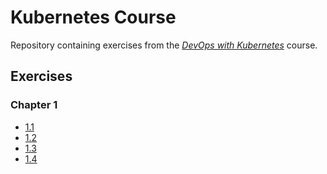 # Kubernetes Course

Repository containing exercises from the [_DevOps with Kubernetes_](https://courses.mooc.fi/org/uh-cs/courses/devops-with-kubernetes) course.

## Exercises

### Chapter 1
- [1.1](https://github.com/Axl-91/kubernetes-course/tree/1.1)
- [1.2](https://github.com/Axl-91/kubernetes-course/tree/1.2)
- [1.3](#)
- [1.4](#)
